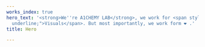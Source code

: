 ```yaml
---
works_index: true
hero_text: '<strong>We''re A1CHEMY LAB</strong>, we work for <span style="text-decoration:
  underline;">Visuals</span>. But most importantly, we work form ❤️ .'
title: Hero

---
```

<Hero :text="$page.frontmatter.hero_text" />
<WorksList />
